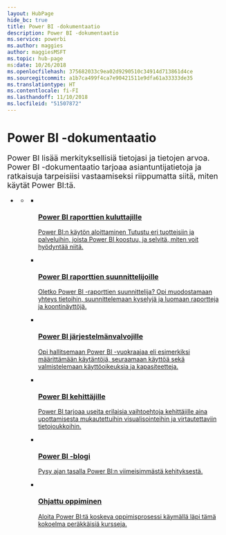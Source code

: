 ```yaml
---
layout: HubPage
hide_bc: true
title: Power BI -dokumentaatio
description: Power BI -dokumentaatio
ms.service: powerbi
ms.author: maggies
author: maggiesMSFT
ms.topic: hub-page
ms:date: 10/26/2018
ms.openlocfilehash: 375682033c9ea02d9290510c34914d713861d4ce
ms.sourcegitcommit: a1b7ca499f4ca7e90421511e9dfa61a33333de35
ms.translationtype: HT
ms.contentlocale: fi-FI
ms.lasthandoff: 11/10/2018
ms.locfileid: "51507872"
---
```

<div id="main" class="v2">
    <div class="container">
        <h1>Power BI -dokumentaatio</h1>
        <p style="font-size: 1.12rem;margin-bottom: 1rem;">Power BI lisää merkityksellisiä tietojasi ja tietojen arvoa. Power BI -dokumentaatio tarjoaa asiantuntijatietoja ja ratkaisuja tarpeisiisi vastaamiseksi riippumatta siitä, miten käytät Power BI:tä.</p>
        <ul class="pivots">
            <li>
                <a href="#home"></a>
                <ul id="home">
                    <li>
                        <a href="#home-all"></a>
                        <ul id="home-all" class="cardsA">
                            <li>
                                <a href="consumer/power-bi-consumer-landing.md">
                                    <div class="cardSize">
                                        <div class="cardPadding">
                                            <div class="card">
                                                <div class="cardImageOuter">
                                                    <div class="cardImage">
                                                        <img src="./media/index/powerbi-4x_ea1e-01-resized-with-ratio.svg" alt="" />
                                                    </div>
                                                </div>
                                                <div class="cardText">
                                                    <h3>Power BI raporttien kuluttajille</h3>
                                                    <p>Power BI:n käytön aloittaminen Tutustu eri tuotteisiin ja palveluihin, joista Power BI koostuu, ja selvitä, miten voit hyödyntää niitä.</p>
                                                </div>
                                            </div>
                                        </div>
                                    </div>
                                </a>
                            </li>
                            <li>
                                <a href="power-bi-creator-landing.md">
                                    <div class="cardSize">
                                        <div class="cardPadding">
                                            <div class="card">
                                                <div class="cardImageOuter">
                                                    <div class="cardImage">
                                                        <img src="./media/index/power-bi-4x-Design_E771.svg" alt="" />
                                                    </div>
                                                </div>
                                                <div class="cardText">
                                                    <h3>Power BI raporttien suunnittelijoille</h3>
                                                    <p>Oletko Power BI -raporttien suunnittelija? Opi muodostamaan yhteys tietoihin, suunnittelemaan kyselyjä ja luomaan raportteja ja koontinäyttöjä.</p>
                                                </div>
                                            </div>
                                        </div>
                                    </div>
                                </a>
                            </li>
                            <li>
                                <a href="service-admin-administering-power-bi-in-your-organization.md">
                                    <div class="cardSize">
                                        <div class="cardPadding">
                                            <div class="card">
                                                <div class="cardImageOuter">
                                                    <div class="cardImage">
                                                        <img src="./media/index/power-bi-4x-Admin_F286.svg" alt="" />
                                                    </div>
                                                </div>
                                                <div class="cardText">
                                                    <h3>Power BI järjestelmänvalvojille</h3>
                                                    <p>Opi hallitsemaan Power BI -vuokraajaa eli esimerkiksi määrittämään käytäntöjä, seuraamaan käyttöä sekä valmistelemaan käyttöoikeuksia ja kapasiteetteja.</p>
                                                </div>
                                            </div>
                                        </div>
                                    </div>
                                </a>
                            </li>
                            <li>
                                <a href="developer/what-can-you-do.md">
                                    <div class="cardSize">
                                        <div class="cardPadding">
                                            <div class="card">
                                                <div class="cardImageOuter">
                                                    <div class="cardImage">
                                                        <img src="./media/index/power-bi-4x-Developer_ECCE.svg" alt="" />
                                                    </div>
                                                </div>
                                                <div class="cardText">
                                                    <h3>Power BI kehittäjille</h3>
                                                    <p>Power BI tarjoaa useita erilaisia vaihtoehtoja kehittäjille aina upottamisesta mukautettuihin visualisointeihin ja virtautettaviin tietojoukkoihin.</p>
                                                </div>
                                            </div>
                                        </div>
                                    </div>
                                </a>
                            </li>
                            <li>
                                <a href="https://powerbi.microsoft.com/blog/">
                                    <div class="cardSize">
                                        <div class="cardPadding">
                                            <div class="card">
                                                <div class="cardImageOuter">
                                                    <div class="cardImage">
                                                        <img src="./media/index/power-bi-4x-Blog_E1D7.svg" alt="" />
                                                    </div>
                                                </div>
                                                <div class="cardText">
                                                    <h3>Power BI -blogi</h3>
                                                    <p>Pysy ajan tasalla Power BI:n viimeisimmästä kehityksestä.</p>
                                                </div>
                                            </div>
                                        </div>
                                    </div>
                                </a>
                            </li>
                            <li>
                                <a href="guided-learning/index.md">
                                    <div class="cardSize">
                                        <div class="cardPadding">
                                            <div class="card">
                                                <div class="cardImageOuter">
                                                    <div class="cardImage">
                                                        <img src="./media/index/power-bi-4x-GuidedLearning_E736.svg" alt="" />
                                                    </div>
                                                </div>
                                                <div class="cardText">
                                                    <h3>Ohjattu oppiminen</h3>
                                                    <p>Aloita Power BI:tä koskeva oppimisprosessi käymällä läpi tämä kokoelma peräkkäisiä kursseja.</p>
                                                </div>
                                            </div>
                                        </div>
                                    </div>
                                </a>
                            </li>
                        </ul>
                    </li>
                </ul>
            </li>
        </ul>
    </div>
</div>